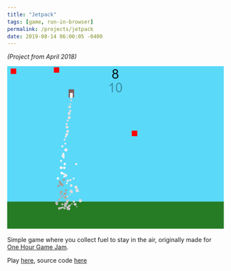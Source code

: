 ```yaml
---
title: "Jetpack"
tags: [game, run-in-browser]
permalink: /projects/jetpack
date: 2019-08-14 06:00:05 -0400
---
```


*(Project from April 2018)*

<a href="https://jetpack--parameterized.repl.co/" target="_blank">![](/img/projects/jetpack.png)</a>

Simple game where you collect fuel to stay in the air, originally made for [One Hour Game Jam](https://onehourgamejam.com/).

Play [here](https://jetpack--parameterized.repl.co/), source code [here](https://repl.it/@parameterized/jetpack)

